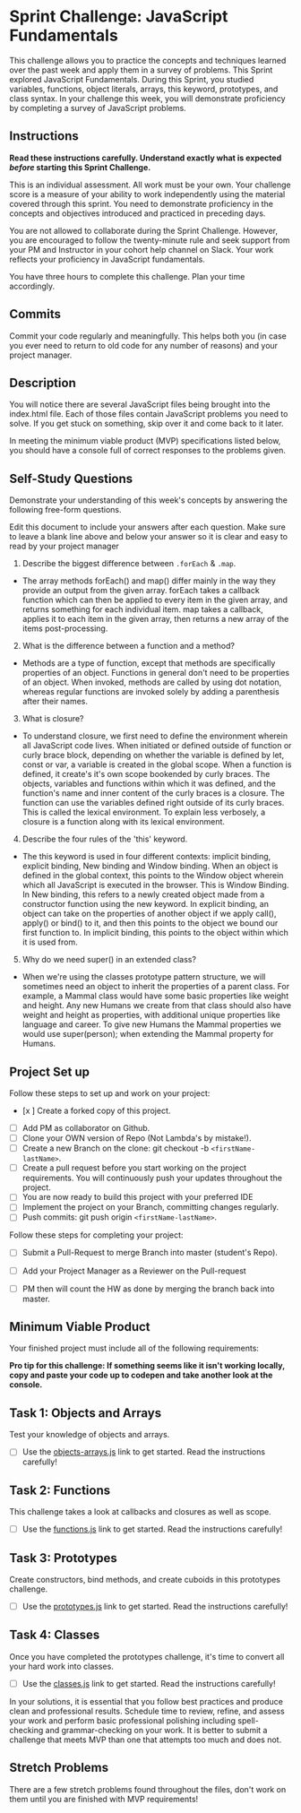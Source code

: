 # Sprint Challenge: JavaScript Fundamentals

This challenge allows you to practice the concepts and techniques learned over the past week and apply them in a survey of problems. This Sprint explored JavaScript Fundamentals. During this Sprint, you studied variables, functions, object literals, arrays, this keyword, prototypes, and class syntax. In your challenge this week, you will demonstrate proficiency by completing a survey of JavaScript problems.

## Instructions

**Read these instructions carefully. Understand exactly what is expected _before_ starting this Sprint Challenge.**

This is an individual assessment. All work must be your own. Your challenge score is a measure of your ability to work independently using the material covered through this sprint. You need to demonstrate proficiency in the concepts and objectives introduced and practiced in preceding days.

You are not allowed to collaborate during the Sprint Challenge. However, you are encouraged to follow the twenty-minute rule and seek support from your PM and Instructor in your cohort help channel on Slack. Your work reflects your proficiency in JavaScript fundamentals.

You have three hours to complete this challenge. Plan your time accordingly.

## Commits

Commit your code regularly and meaningfully. This helps both you (in case you ever need to return to old code for any number of reasons) and your project manager.

## Description

You will notice there are several JavaScript files being brought into the index.html file.  Each of those files contain JavaScript problems you need to solve.  If you get stuck on something, skip over it and come back to it later.

In meeting the minimum viable product (MVP) specifications listed below, you should have a console full of correct responses to the problems given.

## Self-Study Questions

Demonstrate your understanding of this week's concepts by answering the following free-form questions.

Edit this document to include your answers after each question. Make sure to leave a blank line above and below your answer so it is clear and easy to read by your project manager

1. Describe the biggest difference between `.forEach` & `.map`.
- The array methods forEach() and map() differ mainly in the way they provide an output from the given array. forEach takes a callback function which can then be applied to every item in the given array, and returns something for each individual item. map takes a callback, applies it to each item in the given array, then returns a new array of the items post-processing.

2. What is the difference between a function and a method?
- Methods are a type of function, except that methods are specifically properties of an object. Functions in general don't need to be properties of an object. When invoked, methods are called by using dot notation, whereas regular functions are invoked solely by adding a parenthesis after their names.

3. What is closure?
- To understand closure, we first need to define the environment wherein all JavaScript code lives. When initiated or defined outside of function or curly brace block, depending on whether the variable is defined by let, const or var, a variable is created in the global scope. When a function is defined, it create's it's own scope bookended by curly braces. The objects, variables and functions within which it was defined, and the function's name and inner content of the curly braces is a closure. The function can use the variables defined right outside of its curly braces. This is called the lexical environment. To explain less verbosely, a closure is a function along with its lexical environment.

4. Describe the four rules of the 'this' keyword.
- The this keyword is used in four different contexts: implicit binding, explicit binding, New binding and Window binding. When an object is defined in the global context, this points to the Window object wherein which all JavaScript is executed in the browser. This is Window Binding. In New binding, this refers to a newly created object made from a constructor function using the new keyword. In explicit binding, an object can take on the properties of another object if we apply call(), apply() or bind() to it, and then this points to the object we bound our first function to. In implicit binding, this points to the object within which it is used from.

5. Why do we need super() in an extended class?

- When we're using the classes prototype pattern structure, we will sometimes need an object to inherit the properties of a parent class. For example, a Mammal class would have some basic properties like weight and height. Any new Humans we create from that class should also have weight and height as properties, with additional unique properties like language and career. To give new Humans the Mammal properties we would use super(person); when extending the Mammal property for Humans.

## Project Set up

Follow these steps to set up and work on your project:

- [x ] Create a forked copy of this project.
- [ ] Add PM as collaborator on Github.
- [ ] Clone your OWN version of Repo (Not Lambda's by mistake!).
- [ ] Create a new Branch on the clone: git checkout -b `<firstName-lastName>`.
- [ ] Create a pull request before you start working on the project requirements.  You will continuously push your updates throughout the project.
- [ ] You are now ready to build this project with your preferred IDE
- [ ] Implement the project on your Branch, committing changes regularly.
- [ ] Push commits: git push origin `<firstName-lastName>`.

Follow these steps for completing your project:

- [ ] Submit a Pull-Request to merge <firstName-lastName> Branch into master (student's  Repo).
- [ ] Add your Project Manager as a Reviewer on the Pull-request
- [ ] PM then will count the HW as done by  merging the branch back into master.


## Minimum Viable Product

Your finished project must include all of the following requirements:

**Pro tip for this challenge: If something seems like it isn't working locally, copy and paste your code up to codepen and take another look at the console.**

## Task 1: Objects and Arrays
Test your knowledge of objects and arrays. 
* [ ] Use the [objects-arrays.js](challenges/objects-arrays.js) link to get started.  Read the instructions carefully!

## Task 2: Functions
This challenge takes a look at callbacks and closures as well as scope. 
* [ ] Use the [functions.js](challenges/functions.js) link to get started. Read the instructions carefully!

## Task 3: Prototypes
Create constructors, bind methods, and create cuboids in this prototypes challenge.
* [ ] Use the [prototypes.js](challenges/prototypes.js) link to get started. Read the instructions carefully!

## Task 4: Classes
Once you have completed the prototypes challenge, it's time to convert all your hard work into classes.
* [ ] Use the [classes.js](challenges/classes.js) link to get started. Read the instructions carefully!

In your solutions, it is essential that you follow best practices and produce clean and professional results. Schedule time to review, refine, and assess your work and perform basic professional polishing including spell-checking and grammar-checking on your work. It is better to submit a challenge that meets MVP than one that attempts too much and does not.

## Stretch Problems

There are a few stretch problems found throughout the files, don't work on them until you are finished with MVP requirements!
